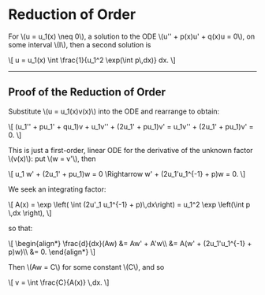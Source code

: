 # Reduction of Order

For \\(u = u_1(x) \\neq 0\\), a solution to the ODE \\(u'' + p(x)u' + q(x)u = 0\\), on some interval \\(I\\), then a second solution is

\\[
    u = u_1(x) \\int \\frac{1}{u_1^2 \\exp(\\int p\\,dx)} dx.
\\]

---

## Proof of the Reduction of Order

Substitute \\(u = u_1(x)v(x)\\) into the ODE and rearrange to obtain:

\\[
    (u_1'' + pu_1' + qu_1)v + u_1v'' + (2u_1' + pu_1)v' = u_1v'' + (2u_1' + pu_1)v' = 0.
\\]

This is just a first-order, linear ODE for the derivative of the unknown factor \\(v(x)\\): put \\(w = v'\\), then

\\[
    u_1 w' + (2u_1' + pu_1)w = 0 \\Rightarrow w' + (2u_1'u_1^{-1} + p)w = 0.
\\]

We seek an integrating factor:

\\[
    A(x) = \\exp \\left( \\int (2u'_1 u_1^{-1} + p)\\,dx\\right) = u_1^2 \\exp \\left(\\int p \\,dx \\right),
\\]

so that:

\\[
    \\begin{align*}
        \\frac{d}{dx}(Aw) &= Aw' + A'w\\\\
        &= A(w' + (2u_1'u_1^{-1} + p)w)\\\\
        &= 0.
    \\end{align*}
\\]

Then \\(Aw = C\\) for some constant \\(C\\), and so

\\[
    v = \\int \\frac{C}{A(x)} \\,dx.
\\]